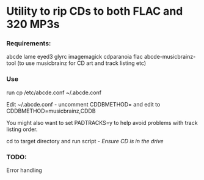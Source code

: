 # Utility to rip CDs to both FLAC and 320 MP3s

### Requirements:
abcde 
lame 
eyed3 
glyrc 
imagemagick 
cdparanoia 
flac
abcde-musicbrainz-tool (to use musicbrainz for CD art and track listing etc)


### Use

run cp /etc/abcde.conf ~/.abcde.conf


Edit ~/.abcde.conf - uncomment CDDBMETHOD= and edit to CDDBMETHOD=musicbrainz,CDDB


You might also want to set PADTRACKS=y
to help avoid problems with track listing order.


cd to target directory and run script - *Ensure CD is in the drive*



### TODO:
Error handling


